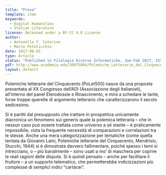 ```yaml
---
title: "Prova"
template: item
keywords: 
  - Digital Humanities
  - Italian Literature
license: Released under a BY-CC 4.0 License
author:
  - Antonello F. Caterino 
  - Marco Petolicchio
date: 2017-08-01
type: Article
status: "Published in Filologia Risorse Informatiche, Jan-Feb 2017, ISSN: 2496-6223"
pdf: http://www.academia.edu/30975804/Polemiche_Letterarie_del_Cinquecento_PoLet500_presentazione_del_progetto_in_Filologia_Risorse_Informatiche_gennaio-febbraio_2017
layout: default
---
```



Polemiche letterarie del Cinquecento (PoLet500) nasce da una proposta presentata al XX Congresso dell’ADI (Associazione degli Italianisti), all’interno del panel Eterodossie e Rinascimento, e mira a schedare le tante, forse troppe querelle di argomento letterario che caratterizzarono il secolo sedicesimo.

Si è partiti dal presupposto che trattare in prospettiva unicamente diacronica un fenomeno sui generis quale la polemica letteraria – che in nessun caso può essere trattata come universo a sé stante – è praticamente impossibile, vista la frequente necessità di comparazioni e correlazioni tra le stesse. Anche una mera categorizzazione per tematiche (come quella tentata da Giovanni Laini, Polemiche letterarie del Cinquecento, Mendrisio, Stucchi, 1944) si è dimostrata davvero fallimentare, poiché spesso i temi si intrecciano, o – più banalmente – sono usati a mo’ di maschera per coprire le reali ragioni delle dispute. Si è quindi pensato – anche per facilitare il fruitore – a un supporto telematico, che permetterebbe indicizzazioni più complesse di semplici indici “cartacei”.